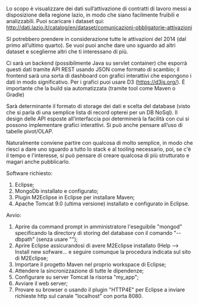 Lo scopo è visualizzare dei dati sull’attivazione di contratti di lavoro messi a disposizione della regione lazio, in modo che siano facilmente fruibili e analizzabili. Puoi scaricare i dataset qui: http://dati.lazio.it/catalog/en/dataset/comunicazioni-obbligatorie-attivazioni

SI potrebbero prendere in considerazione tutte le attivazioni del 2014 (dal primo all’ultimo quarto). Se vuoi puoi anche dare uno sguardo ad altri dataset e sceglierne altri che ti interessano di più.

Ci sarà un backend (possibilmente Java su servlet container) che esporrà questi dati tramite API REST usando JSON come formato di scambio; il frontend sarà una sorta di dashboard con grafici interattivi che espongono i dati in modo significativo. Per i grafici puoi usare D3 (https://d3js.org/). È importante che la build sia automatizzata (tramite tool come Maven o Gradle)

Sarà determinante il formato di storage dei dati e scelta del database (visto che si parla di una semplice lista di record opterei per un DB NoSql). Il design delle API esposte all’interfaccia poi determinerà la facilità con cui si possono implementare grafici interattivi. Si può anche pensare all’uso di tabelle pivot/OLAP.

Naturalmente conviene partire con qualcosa di molto semplice, in modo che riesci a dare uno sguardo a tutto lo stack e al tooling necessario, poi, se c'è il tempo e l'interesse, si può pensare di creare qualcosa di più strutturato e magari anche pubblicarlo.

Software richiesto:<br>
1. Eclipse;<br>
2. MongoDb installato e configurato;<br>
3. Plugin M2Eclipse in Eclipse per installare Maven;<br>
4. Apache Tomcat 9.0 (ultima versione) installato e configurato in Eclipse.<br>

Avvio:<br>
1. Aprire da command prompt in amministratore l'eseguibile "mongod" specificando la directory di storing del database con il comando "--dbpath" (senza usare "");<br>
2. Aprire Eclipse assicurandosi di avere M2Eclipse installato (Help --> Install new sofware... e seguire comunque la procedura indicata sul sito di M2Eclipse;<br>
3. Importare il progetto Maven nel proprio workspace di Eclipse;<br>
4. Attendere la sincronizzazione di tutte le dipendenze;<br>
5. Configurare su server Tomcat la risorsa "my_app";<br>
6. Avviare il web server;<br>
7. Provare su browser o usando il plugin "HTTP4E" per Eclipse a inviare richieste http sul canale "localhost" con porta 8080.
